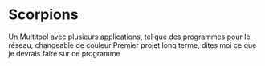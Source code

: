 # Scorpions
Un Multitool avec plusieurs applications, tel que des programmes pour le réseau, changeable de couleur 
Premier projet long terme, dites moi ce que je devrais faire sur ce programme
